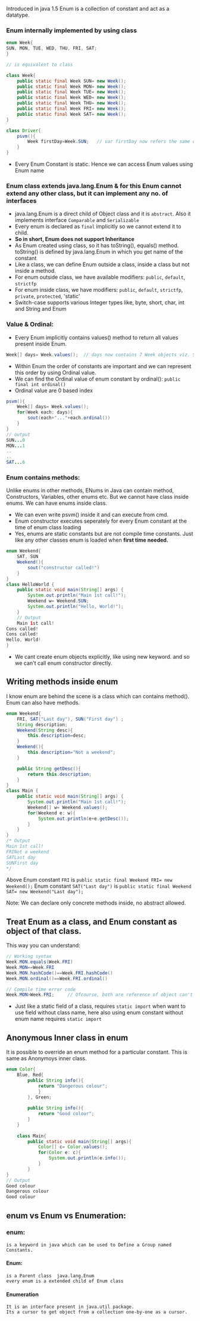 Introduced in java 1.5
Enum is a collection of constant and act as a datatype.
### Enum internally implemented by using class

```java
enum Week{
SUN, MON, TUE, WED, THU, FRI, SAT;
}

// is equivalent to class

class Week{
	public static final Week SUN= new Week();
	public static final Week MON= new Week();
	public static final Week TUE= new Week();
	public static final Week WED= new Week();
	public static final Week THU= new Week();
	public static final Week FRI= new Week();
	public static final Week SAT= new Week();
}

class Driver{
	psvm(){
		Week firstDay=Week.SUN;   // var firstDay now refers the same object referred                                      by SUN
	}
}
```
* Every Enum Constant is static. Hence we can access Enum values using Enum name

### Enum class extends java.lang.Enum & for this Enum cannot extend any other class, but it can implement any no. of interfaces
* java.lang.Enum is a direct child of Object class and it is `abstract`. Also it implements interface `Comparable` and `Serializable`
* Every enum is declared as `final` implicitly so we cannot extend it to child. 
* **So in short, Enum does not support Inheritance** 
* As Enum created using class, so it has toString(), equals() method. toString() is defined by java.lang.Enum in which you get name of the constant
* Like a class, we can define Enum outside a class, inside a class but not inside a method.
* For enum outside class, we have available modifiers: `public`, `default`, `strictfp`
* For enum inside class, we have  modifiers: `public`, `default`, `strictfp`, `private`, `protected`, 'static'
* Switch-case supports various Integer types like, byte, short, char, int and String and Enum
### Value & Ordinal:
* Every Enum implicitly contains values() method to return all values present inside Enum.
```Java
Week[] days= Week.values();  // days now contains 7 Week objects viz. SUN to SAT
```
* Within Enum the order of constants are important and we can represent this order by using Ordinal value.
* We can find the Ordinal value of enum constant by ordinal(): `public final int ordinal()`
* Ordinal value are 0 based index
```java
psvm(){
	Week[] days= Week.values();
	for(Week each: days){
		sout(each+"..."+each.ordinal())
	}
}
// output
SUN...0
MON...1
..
..
SAT...6
```
### Enum contains methods:
Unlike enums in other methods, ENums in Java can contain method, Constructors, Variables, other enums etc. But we cannot have class inside enums. We can have enums inside class.
* We can even write psvm() inside it and can execute from cmd.
* Enum constructor executes seperately for every Enum constant at the time of enum class loading
* Yes, enums are static constants but are not compile time constants. Just like any other classes enum is loaded when **first time needed.**
```java
enum Weekend{
	SAT, SUN
	Weekend(){
		sout("constructor called!")
	}
}
class HelloWorld {
    public static void main(String[] args) {
        System.out.println("Main 1st call!");
        Weekend w= Weekend.SUN;
        System.out.println("Hello, World!");
    }
    // Output
    Main 1st call!
Cons called!
Cons called!
Hello, World!
}
```
* We cant create enum objects explicitly, like using new keyword. and so we can't call enum constructor directly.

## Writing methods inside enum
I know enum are behind the scene is a class which can contains method(). Enum can also have methods.
```java
enum Weekend{
	FRI, SAT("Last day"), SUN("First day") ;
	String description;
	Weekend(String desc){
		this.description=desc;
	}
	Weekend(){
		this.description="Not a weekend";
	}

	public String getDesc(){
		return this.description;
	}
}
class Main {
    public static void main(String[] args) {
        System.out.println("Main 1st call!");
		Weekend[] w= Weekend.values();
		for(Weekend e: w){
			System.out.println(e+e.getDesc());
		}
    }
}
/* Output
Main 1st call!
FRINot a weekend
SATLast day
SUNFirst day
*/
```
Above Enum constant `FRI` is `public static final Weekend FRI= new Weekend();`
Enum constant `SAT("Last day")` is `public static final Weekend SAT= new Weekend("Last day");`

Note: We can declare only concrete methods inside, no abstract allowed.

## Treat Enum as a class, and Enum constant as object of that class.

This way you can understand:
```java
// Working syntax
Week.MON.equals(Week.FRI)
Week.MON==Week.FRI
Week.MON.hashCode()==Week.FRI.hashCode()
Week.MON.ordinal()==Week.FRI.ordinal()

// Compile time error code
Week.MON>Week.FRI;     // Ofcourse, both are reference of object can't be compared
```

* Just like a static field of a class, requires `static import` when want to use field without class name, here also using enum constant without enum name requires `static import`

## Anonymous Inner class in enum
It is possible to override an enum method for a particular constant. This is same as Anonymoys inner class.

```java
enum Color{
    Blue, Red{
        public String info(){
            return "Dangerous colour";
            }
        }, Green;
        
        public String info(){
            return "Good colour";
        }
    }
    
    class Main{
        public static void main(String[] args){
            Color[] c= Color.values();
            for(Color e: c){
                System.out.println(e.info());
            }
        }
}
// Output
Good colour
Dangerous colour
Good colour
```

## enum vs Enum vs Enumeration:
### enum: 
	is a keyword in java which can be used to Define a Group named Constants.
#### Enum:
	is a Parent class  java.lang.Enum
	every enum is a extended child of Enum class
#### Enumeration
	It is an interface present in java.util package.
	Its a cursor to get object from a collection one-by-one as a cursor.